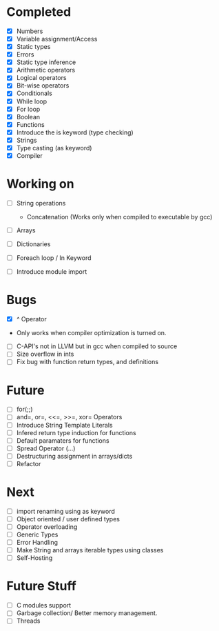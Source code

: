 # Completed
- [x] Numbers
- [x] Variable assignment/Access 
- [x] Static types
- [x] Errors
- [x] Static type inference
- [x] Arithmetic operators
- [x] Logical operators
- [x] Bit-wise operators
- [x] Conditionals
- [x] While loop
- [x] For loop
- [x] Boolean
- [x] Functions
- [x] Introduce the is keyword (type checking)
- [x] Strings
- [x] Type casting (as keyword)
- [x] Compiler

# Working on
- [ ] String operations
    - Concatenation (Works only when compiled to executable by gcc)
- [ ] Arrays
- [ ] Dictionaries
- [ ] Foreach loop / In Keyword
- [ ] Introduce module import 

  
# Bugs
- [x] ^ Operator
 - Only works when compiler optimization is turned on.
- [ ] C-API's not in LLVM but in gcc when compiled to source
- [ ] Size overflow in ints
- [ ] Fix bug with function return types, and definitions
  
# Future 
- [ ] for(;;)
- [ ] and=, or=, <<=, >>=, xor= Operators
- [ ] Introduce String Template Literals
- [ ] Infered return type induction for functions
- [ ] Default paramaters for functions
- [ ] Spread Operator (...)
- [ ] Destructuring assignment in arrays/dicts
- [ ] Refactor

# Next
- [ ] import renaming using as keyword
- [ ] Object oriented / user defined types
- [ ] Operator overloading
- [ ] Generic Types
- [ ] Error Handling
- [ ] Make String and arrays iterable types using classes
- [ ] Self-Hosting

# Future Stuff
- [ ] C modules support
- [ ] Garbage collection/ Better memory management.
- [ ] Threads